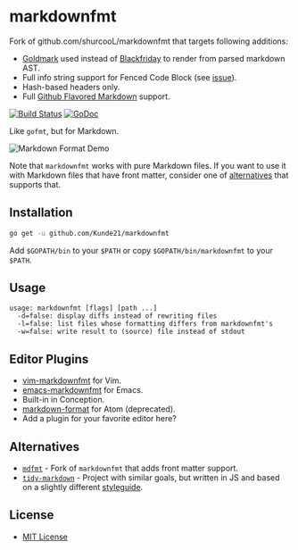 markdownfmt
===========

Fork of github.com/shurcooL/markdownfmt that targets following additions:

* [Goldmark](https://github.com/yuin/goldmark) used instead of [Blackfriday](https://github.com/russross/blackfriday) to render from parsed markdown AST.
* Full info string support for Fenced Code Block (see [issue](https://github.com/shurcooL/markdownfmt/issues/58)).
* Hash-based headers only.
* Full [Github Flavored Markdown](https://github.github.com/gfm) support.

[![Build Status](https://travis-ci.org/Kunde21/markdownfmt.svg?branch=master)](https://travis-ci.org/Kunde21/markdownfmt) [![GoDoc](https://godoc.org/github.com/Kunde21/markdownfmt?status.svg)](https://godoc.org/github.com/Kunde21/markdownfmt)

Like `gofmt`, but for Markdown.

![Markdown Format Demo](https://github.com/shurcooL/atom-markdown-format/blob/master/Demo.gif?raw=true)

Note that `markdownfmt` works with pure Markdown files. If you want to use it with Markdown files that have front matter, consider one of [alternatives](#alternatives) that supports that.

Installation
------------

```bash
go get -u github.com/Kunde21/markdownfmt
```

Add `$GOPATH/bin` to your `$PATH` or copy `$GOPATH/bin/markdownfmt` to your `$PATH`.

Usage
-----

```
usage: markdownfmt [flags] [path ...]
  -d=false: display diffs instead of rewriting files
  -l=false: list files whose formatting differs from markdownfmt's
  -w=false: write result to (source) file instead of stdout
```

Editor Plugins
--------------

- [vim-markdownfmt](https://github.com/moorereason/vim-markdownfmt) for Vim.
- [emacs-markdownfmt](https://github.com/nlamirault/emacs-markdownfmt) for Emacs.
- Built-in in Conception.
- [markdown-format](https://atom.io/packages/markdown-format) for Atom (deprecated).
- Add a plugin for your favorite editor here?

Alternatives
------------

- [`mdfmt`](https://github.com/moorereason/mdfmt) - Fork of `markdownfmt` that adds front matter support.
- [`tidy-markdown`](https://github.com/slang800/tidy-markdown) - Project with similar goals, but written in JS and based on a slightly different [styleguide](https://github.com/slang800/markdown-styleguide).

License
-------

- [MIT License](https://opensource.org/licenses/mit-license.php)
